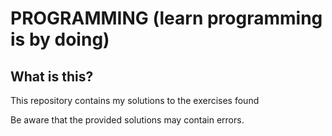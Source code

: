 # PROGRAMMING (learn programming is by doing)

## What is this?
This repository contains my solutions to the exercises found

Be aware that the provided solutions may contain errors.

